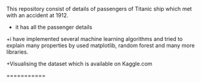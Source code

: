 This repository consist of details of passengers of Titanic ship which met with an accident at 1912.

+ it has all the passenger details

+i have implemented several machine learning algorithms and tried to explain many properties by used matplotlib, random forest  and many more libraries.

+Visualising the dataset which is available on Kaggle.com

===========
